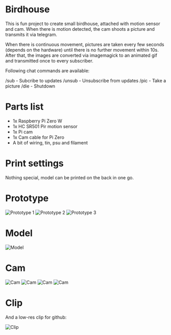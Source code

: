 # Birdhouse

This is fun project to create small birdhouse, attached with motion sensor and
cam. When there is motion detected, the cam shoots a picture and transmits it
via telegram.

When there is continuous movement, pictures are taken every few seconds (depends on
the hardware) until there is no further movement within 10s. After that, the
images are converted via imagemagick to an animated gif and transmitted once to
every subscriber.

Following chat commands are available:

/sub   - Subcribe to updates
/unsub - Unsubscribe from updates
/pic   - Take a picture
/die   - Shutdown

# Parts list

- 1x Raspberry Pi Zero W
- 1x HC SR501 Pir motion sensor
- 1x Pi cam
- 1x Cam cable for Pi Zero
- A bit of wiring, tin, psu  and filament

# Print settings

Nothing special, model can be printed on the back in one go.

# Prototype

![Prototype 1](pictures/prototype1.jpg?raw=true "Prototype 1")
![Prototype 2](pictures/prototype2.jpg?raw=true "Prototype 2")
![Prototype 3](pictures/prototype3.jpg?raw=true "Prototype 3")

# Model

![Model](pictures/3dmodel.png?raw=true "Model")

# Cam

![Cam](pictures/cam1.jpg?raw=true "Cam")
![Cam](pictures/cam2.jpg?raw=true "Cam")
![Cam](pictures/cam3.jpg?raw=true "Cam")
![Cam](pictures/cam4.jpg?raw=true "Cam")

# Clip

And a low-res clip for github:

![Clip](pictures/clip.gif?raw=true "Clip")
